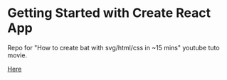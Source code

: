 # Getting Started with Create React App

Repo for "How to create bat with svg/html/css in ~15 mins" youtube tuto movie.

[Here](https://youtu.be/nEcJP_wdD8g)
